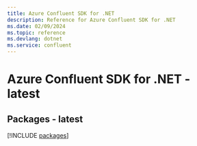 ```yaml
---
title: Azure Confluent SDK for .NET
description: Reference for Azure Confluent SDK for .NET
ms.date: 02/09/2024
ms.topic: reference
ms.devlang: dotnet
ms.service: confluent
---
```

# Azure Confluent SDK for .NET - latest
## Packages - latest
[!INCLUDE [packages](confluent-index.md)]